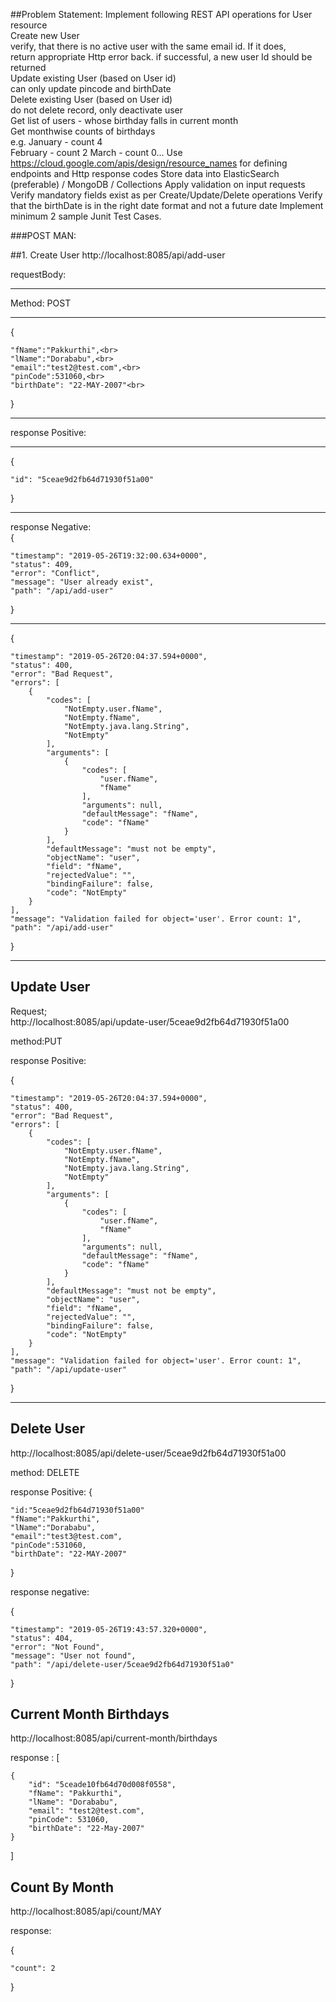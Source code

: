 
##Problem Statement:
Implement following REST API operations for User resource<br>
Create new User<br>
verify, that there is no active user with the same email id. If it does, <br>return appropriate Http error back.
if successful, a new user Id should be returned<br>
Update existing User (based on User id)<br>
can only update pincode and birthDate<br>
Delete existing User (based on User id)<br>
do not delete record, only deactivate user<br>
Get list of users - whose birthday falls in current month<br>
Get monthwise counts of birthdays<br>
e.g. January - count 4<br>
February - count 2
March - count 0...
Use https://cloud.google.com/apis/design/resource_names for defining endpoints and Http response codes
Store data into ElasticSearch (preferable) / MongoDB / Collections
Apply validation on input requests
Verify mandatory fields exist as per Create/Update/Delete operations
Verify that the birthDate is in the right date format and not a future date
Implement minimum 2 sample Junit Test Cases.

###POST MAN:

##1. Create User
http://localhost:8085/api/add-user

requestBody:
****
Method: POST
****

{<br>

	"fName":"Pakkurthi",<br>
	"lName":"Dorababu",<br>
	"email":"test2@test.com",<br>
	"pinCode":531060,<br>
	"birthDate": "22-MAY-2007"<br>
}<br>

****

response Positive:
****
{

    "id": "5ceae9d2fb64d71930f51a00"
}
****
response Negative:<br>
{

    "timestamp": "2019-05-26T19:32:00.634+0000",
    "status": 409,
    "error": "Conflict",
    "message": "User already exist",
    "path": "/api/add-user"
}
***
{

    "timestamp": "2019-05-26T20:04:37.594+0000",
    "status": 400,
    "error": "Bad Request",
    "errors": [
        {
            "codes": [
                "NotEmpty.user.fName",
                "NotEmpty.fName",
                "NotEmpty.java.lang.String",
                "NotEmpty"
            ],
            "arguments": [
                {
                    "codes": [
                        "user.fName",
                        "fName"
                    ],
                    "arguments": null,
                    "defaultMessage": "fName",
                    "code": "fName"
                }
            ],
            "defaultMessage": "must not be empty",
            "objectName": "user",
            "field": "fName",
            "rejectedValue": "",
            "bindingFailure": false,
            "code": "NotEmpty"
        }
    ],
    "message": "Validation failed for object='user'. Error count: 1",
    "path": "/api/add-user"
}
*************

## Update User
Request;<br>
http://localhost:8085/api/update-user/5ceae9d2fb64d71930f51a00<br>

method:PUT<br>

response Positive:<br>

{

    "timestamp": "2019-05-26T20:04:37.594+0000",
    "status": 400,
    "error": "Bad Request",
    "errors": [
        {
            "codes": [
                "NotEmpty.user.fName",
                "NotEmpty.fName",
                "NotEmpty.java.lang.String",
                "NotEmpty"
            ],
            "arguments": [
                {
                    "codes": [
                        "user.fName",
                        "fName"
                    ],
                    "arguments": null,
                    "defaultMessage": "fName",
                    "code": "fName"
                }
            ],
            "defaultMessage": "must not be empty",
            "objectName": "user",
            "field": "fName",
            "rejectedValue": "",
            "bindingFailure": false,
            "code": "NotEmpty"
        }
    ],
    "message": "Validation failed for object='user'. Error count: 1",
    "path": "/api/update-user"
}
*********


## Delete User

http://localhost:8085/api/delete-user/5ceae9d2fb64d71930f51a00

method: DELETE

response Positive:
{

	"id:"5ceae9d2fb64d71930f51a00"
	"fName":"Pakkurthi",
	"lName":"Dorababu",
	"email":"test3@test.com",
	"pinCode":531060,
	"birthDate": "22-MAY-2007"
}

response negative:

{

    "timestamp": "2019-05-26T19:43:57.320+0000",
    "status": 404,
    "error": "Not Found",
    "message": "User not found",
    "path": "/api/delete-user/5ceae9d2fb64d71930f51a0"
}



## Current Month Birthdays

http://localhost:8085/api/current-month/birthdays

response :
[

    {
        "id": "5ceade10fb64d70d008f0558",
        "fName": "Pakkurthi",
        "lName": "Dorababu",
        "email": "test2@test.com",
        "pinCode": 531060,
        "birthDate": "22-May-2007"
    }
]


## Count By Month

http://localhost:8085/api/count/MAY

response:

{

    "count": 2
}

